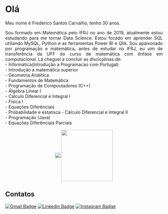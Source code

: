 # Olá
Meu nome é Frederico Santos Carvalho, tenho 30 anos.
<p style="text-align: justify">Sou formado em Matemática pelo IFRJ no ano de 2019, atualmente estou estudando para me tornar Data Science. Estou focado em aprender SQL utiliando MySQL, Python e as ferramentas Power BI e Qlik.
Sou apaixonado por programação e matemática, antes de estudar no IFRJ, eu vim de transferência da UFF do curso de matemática com ênfase em computacional. Lá cheguei a concluir as discicplinas de:<br/>
- Informática(Introdução a Programacao com Portugal) <br />
- Introdução a matemática superior <br />
- Geometria Análitica <br />
- Fundamentos de Matemática <br />
- Programação de Compoutadores (C++) <br /> 
- Álgebra Linear I <br />
- Cálculo Diferencial e Integral I <br />
- Física I <br />
- Equações Diferênciais <br />
- Probabilidade e estatísca
- Cálculo Diferencial e Integral II <br />
- Programação (Java) <br />
- Equações Diferênciais Parciais <br />
 </p>

<p align="center">
  <a href="https://github.com/anuraghazra/github-readme-stats">
    <img
      align="center"
      src="https://github-readme-stats.vercel.app/api/top-langs/?username=fredericosantoscarvalho&layout=compact&langs_count=7&theme= radical">
  </a>
  
  <a href="https://github.com/fredericosantoscarvalho/github-readme-stats">
    <img
      align="center"
      height="165"
      src="https://github-readme-stats.vercel.app/api?username=fredericosantoscarvalho&show_icons=true&theme=white&include_all_commits=true&count_private=true">
  </a>
</p>


## Contatos
[![Gmail Badge](https://img.shields.io/badge/-Email-c14438?style=flat-square&logo=Gmail&logoColor=white&link=mailto:fredscarva@gmail.com)](mailto:fredscarva@gmail.com)
[![Linkedin Badge](https://img.shields.io/badge/-Linkedin-blue?style=flat-square&logo=Linkedin&logoColor=white&link=https://www.linkedin.com/in/fredericosantoscarvalho)](https://www.linkedin.com/in/fredericosantoscarvalho)
[![Instagram Badge](https://img.shields.io/badge/-Instagram-purple?style=flat-square&logo=instagram&logoColor=white&link=https://www.instagram.com/fredericosantoscarvalho/?hl=pt-br)](https://www.instagram.com/fredericosantoscarvalho/)



<!--
**FredericoSantosCarvalho/fredericosantoscarvalho** is a ✨ _special_ ✨ repository because its `README.md` (this file) appears on your GitHub profile.

Here are some ideas to get you started:

- 🔭 I’m currently working on ...
- 🌱 I’m currently learning ...
- 👯 I’m looking to collaborate on ...
- 🤔 I’m looking for help with ...
- 💬 Ask me about ...
- 📫 How to reach me: ...
- 😄 Pronouns: ...
- ⚡ Fun fact: ...
-->
